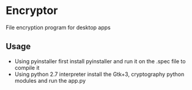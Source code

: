 # Encryptor
File encryption program for desktop apps
## Usage
* Using pyinstaller
     first install pyinstaller and run it on the .spec file to compile it
* Using python 2.7 interpreter
     install the Gtk+3, cryptography python modules and run the app.py
